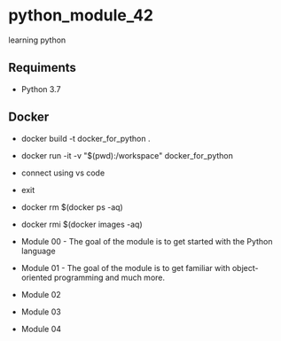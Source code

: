 # python_module_42
learning python

## Requiments
- Python 3.7

## Docker
- docker build -t docker_for_python .
- docker run -it -v "$(pwd):/workspace" docker_for_python
- connect using vs code
- exit
- docker rm $(docker ps -aq)
- docker rmi $(docker images -aq)

- Module 00 - The goal of the module is to get started with the Python language
- Module 01 - The goal of the module is to get familiar with object-oriented programming and much more.
- Module 02
- Module 03
- Module 04
